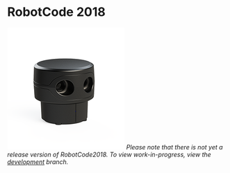 # RobotCode 2018
![Scanse Sweep. Placeholder logo.](logo.png "Scanse Sweep. Placeholder logo.")
*Please note that there is not yet a release version of RobotCode2018. To view work-in-progress, view the [development](https://github.com/VCHSRobots/RobotCode2018/tree/development) branch.*
